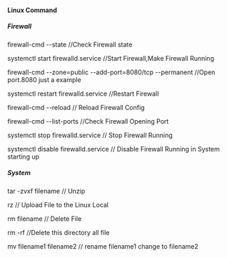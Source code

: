 #### Linux Command

##### Firewall

firewall-cmd --state    //Check Firewall state

systemctl start firewalld.service //Start Firewall,Make Firewall Running

firewall-cmd --zone=public --add-port=8080/tcp --permanent  //Open port.8080 just a example

systemctl restart firewalld.service  //Restart Firewall

firewall-cmd --reload  // Reload Firewall Config

firewall-cmd --list-ports  //Check  Firewall Opening Port

systemctl stop firewalld.service   // Stop Firewall Running

systemctl disable firewalld.service // Disable Firewall Running in  System starting up

##### System

tar -zvxf  filename   //  Unzip

rz   // Upload File to the Linux Local 

rm   filename // Delete File

rm -rf   //Delete this  directory  all file

mv filename1  filename2  // rename   filename1 change  to filename2


